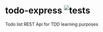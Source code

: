# todo-express ![tests](https://github.com/limeiralucas/todo-express/actions/workflows/ci.yml/badge.svg)
Todo list REST Api for TDD learning purposes
